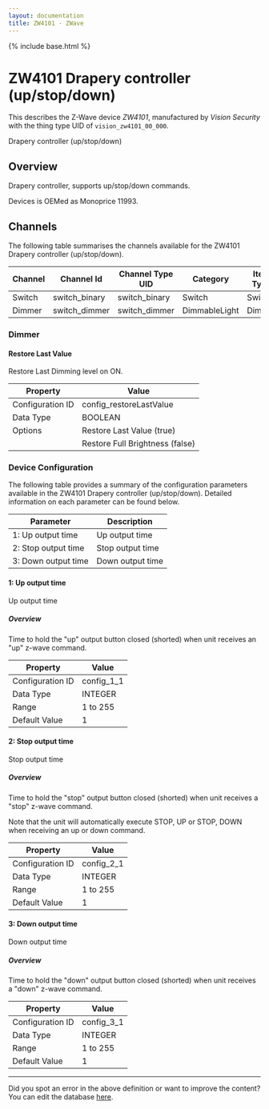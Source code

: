 ```yaml
---
layout: documentation
title: ZW4101 - ZWave
---
```


{% include base.html %}

# ZW4101 Drapery controller (up/stop/down)

This describes the Z-Wave device *ZW4101*, manufactured by *Vision Security* with the thing type UID of ```vision_zw4101_00_000```. 

Drapery controller (up/stop/down)  


## Overview 

Drapery controller, supports up/stop/down commands.

Devices is OEMed as Monoprice 11993.


## Channels
The following table summarises the channels available for the ZW4101 Drapery controller (up/stop/down).

| Channel | Channel Id | Channel Type UID | Category | Item Type |
|---------|------------|------------------|----------|-----------|
| Switch | switch_binary | switch_binary | Switch | Switch |
| Dimmer | switch_dimmer | switch_dimmer | DimmableLight | Dimmer |


### Dimmer

#### Restore Last Value

Restore Last Dimming level on ON.


| Property         | Value    |
|------------------|----------|
| Configuration ID | config_restoreLastValue |
| Data Type        | BOOLEAN || Default Value | true |
| Options | Restore Last Value (true) |
|  | Restore Full Brightness (false) |


### Device Configuration
The following table provides a summary of the configuration parameters available in the ZW4101 Drapery controller (up/stop/down).
Detailed information on each parameter can be found below.

| Parameter   | Description |
|-------------|-------------|
| 1: Up output time | Up output time |
| 2: Stop output time | Stop output time |
| 3: Down output time | Down output time |


#### 1: Up output time

Up output time  


##### Overview 

Time to hold the "up" output button closed (shorted) when unit receives an "up" z-wave command.


| Property         | Value    |
|------------------|----------|
| Configuration ID | config_1_1 |
| Data Type        | INTEGER |
| Range | 1 to 255 |
| Default Value | 1 |


#### 2: Stop output time

Stop output time  


##### Overview 

Time to hold the "stop" output button closed (shorted) when unit receives a "stop" z-wave command.

Note that the unit will automatically execute STOP, UP or STOP, DOWN when receiving an up or down command.


| Property         | Value    |
|------------------|----------|
| Configuration ID | config_2_1 |
| Data Type        | INTEGER |
| Range | 1 to 255 |
| Default Value | 1 |


#### 3: Down output time

Down output time  


##### Overview 

Time to hold the "down" output button closed (shorted) when unit receives a "down" z-wave command.


| Property         | Value    |
|------------------|----------|
| Configuration ID | config_3_1 |
| Data Type        | INTEGER |
| Range | 1 to 255 |
| Default Value | 1 |


---

Did you spot an error in the above definition or want to improve the content?
You can edit the database [here](http://www.cd-jackson.com/index.php/zwave/zwave-device-database/zwave-device-list/devicesummary/300).

